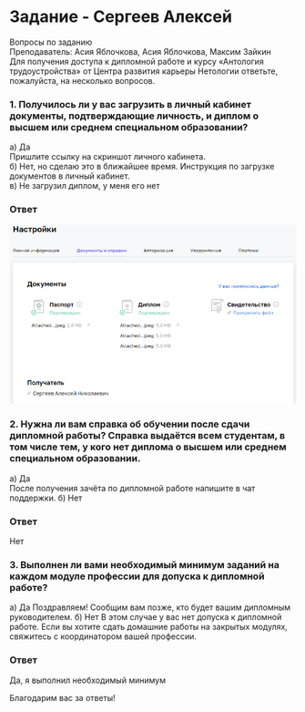 # Задание - Сергеев Алексей  

Вопросы по заданию  
Преподаватель: Асия Яблочкова, Асия Яблочкова, Максим Зайкин  
Для получения доступа к дипломной работе и курсу «Антология трудоустройства» от Центра развития карьеры Нетологии ответьте, пожалуйста, на несколько вопросов.  

### 1. Получилось ли у вас загрузить в личный кабинет документы, подтверждающие личность, и диплом о высшем или среднем специальном образовании?  
а) Да  
Пришлите ссылку на скриншот личного кабинета.  
б) Нет, но сделаю это в ближайшее время. Инструкция по загрузке документов в личный кабинет.  
в) Не загрузил диплом, у меня его нет  

### Ответ  
![личный кабинет](img/1-1.png)  

### 2. Нужна ли вам справка об обучении после сдачи дипломной работы? Справка выдаётся всем студентам, в том числе тем, у кого нет диплома о высшем или среднем специальном образовании.
а) Да  
После получения зачёта по дипломной работе напишите в чат поддержки.
б) Нет  

### Ответ

Нет  

### 3. Выполнен ли вами необходимый минимум заданий на каждом модуле профессии для допуска к дипломной работе?
а) Да
Поздравляем! Сообщим вам позже, кто будет вашим дипломным руководителем.
б) Нет
В этом случае у вас нет допуска к дипломной работе. Если вы хотите сдать домашние работы на закрытых модулях, свяжитесь с координатором вашей профессии.

### Ответ

Да, я выполнил необходимый минимум  

Благодарим вас за ответы!  